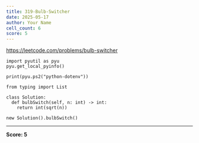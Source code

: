 ```yaml
---
title: 319-Bulb-Switcher
date: 2025-05-17
author: Your Name
cell_count: 6
score: 5
---
```


https://leetcode.com/problems/bulb-switcher


```
import pyutil as pyu
pyu.get_local_pyinfo()
```


```
print(pyu.ps2("python-dotenv"))
```


```
from typing import List
```


```
class Solution:
  def bulbSwitch(self, n: int) -> int:
    return int(sqrt(n))
```


```
new Solution().bulbSwitch()
```


---
**Score: 5**